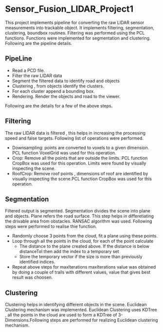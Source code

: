 # Sensor_Fusion_LIDAR_Project1
This project implements pipeline for converting the raw LIDAR sensor measurements into trackable object. It implements filtering, segmentation, clustering, boundbox routines. Filtering was performed using the PCL functions. Functions were implemented for segmentation and clustering. Following are the pipeline details. 

## PipeLine
- Read a PCD file.
- Filter the raw LIDAR data 
- Segment the filtered data to identify road and objects
- Clustering , from objects identify the clusters.
- For each cluster append a bounding box. 
- Rendering. Render the objects and road to the viewer. 

Following are the details for a few of the above steps. 

## Filtering
The raw LIDAR data is filtered , this helps in increasing the processing speed and false targets. Following list of operations were performed. 
 - Downsampling: points are converted to voxels to a given dimension. PCL function VoxelGrid was used for this operation.
 - Crop: Remove all the points that are outside the limits. PCL function CropBox was used for this operation. Limits were found by visually inspecting the scene. 
 - RoofCrop: Remove roof points , dimensions of roof are identified by visually inspecting the scene.PCL function CropBox was used for this operation.
 
## Segmentation
Filtered output is segmented. Segmentation divides the scene into plane and objects. Plane refers the road surface. This step helps in differetiating the drivable area from obstacles. RANSAC algorithm was used. Following steps were performed to realise thie function.
  - Randomly choose 3 points from the cloud, fit a plane using these points.
  - Loop through all the points in the cloud, for each of the point calculate
    - The distance to the plane created above. If the distance is below distanceTol then add the index to a temporary set
    - Store the temporary vector if the size is more than previously identified indices.
  - Repeat above steps for maxIterations
 maxIterations value was obtained by doing a couple of trails with different values, value that gives best result was choosen. 
 
 ## Clustering
 Clustering helps in identifying different objects in the scene. Euclidean Clustering mechanism was implemented. Euclidean Clustering uses KDTree , all the points in the cloud are used to form a KDTree of 3-Dimensions.Following steps are performed for realizing Euclidean clustering mechanism. 
 
   
    
 
 
